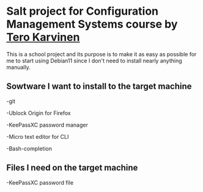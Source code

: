 # Salt project for Configuration Management Systems course by [Tero Karvinen](terokarvinen.com)

This is a school project and its purpose is to make it as  easy as possible for me to start using Debian11 since I don't need to install nearly anything manually.

## Sowtware I want to install to the target machine

-git

-Ublock Origin for Firefox

-KeePassXC password manager

-Micro text editor for CLI

-Bash-completion

## Files I need on the target machine

-KeePassXC password file
